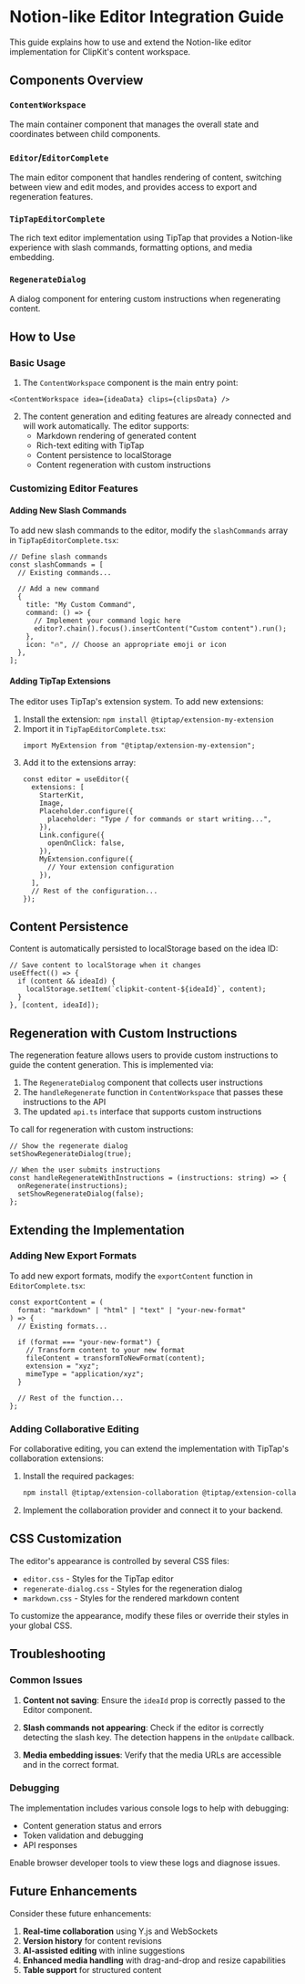 # Notion-like Editor Integration Guide

This guide explains how to use and extend the Notion-like editor implementation for ClipKit's content workspace.

## Components Overview

### `ContentWorkspace`

The main container component that manages the overall state and coordinates between child components.

### `Editor`/`EditorComplete`

The main editor component that handles rendering of content, switching between view and edit modes, and provides access to export and regeneration features.

### `TipTapEditorComplete`

The rich text editor implementation using TipTap that provides a Notion-like experience with slash commands, formatting options, and media embedding.

### `RegenerateDialog`

A dialog component for entering custom instructions when regenerating content.

## How to Use

### Basic Usage

1. The `ContentWorkspace` component is the main entry point:

```tsx
<ContentWorkspace idea={ideaData} clips={clipsData} />
```

2. The content generation and editing features are already connected and will work automatically. The editor supports:
   - Markdown rendering of generated content
   - Rich-text editing with TipTap
   - Content persistence to localStorage
   - Content regeneration with custom instructions

### Customizing Editor Features

#### Adding New Slash Commands

To add new slash commands to the editor, modify the `slashCommands` array in `TipTapEditorComplete.tsx`:

```tsx
// Define slash commands
const slashCommands = [
  // Existing commands...

  // Add a new command
  {
    title: "My Custom Command",
    command: () => {
      // Implement your command logic here
      editor?.chain().focus().insertContent("Custom content").run();
    },
    icon: "🔥", // Choose an appropriate emoji or icon
  },
];
```

#### Adding TipTap Extensions

The editor uses TipTap's extension system. To add new extensions:

1. Install the extension: `npm install @tiptap/extension-my-extension`
2. Import it in `TipTapEditorComplete.tsx`:
   ```tsx
   import MyExtension from "@tiptap/extension-my-extension";
   ```
3. Add it to the extensions array:
   ```tsx
   const editor = useEditor({
     extensions: [
       StarterKit,
       Image,
       Placeholder.configure({
         placeholder: "Type / for commands or start writing...",
       }),
       Link.configure({
         openOnClick: false,
       }),
       MyExtension.configure({
         // Your extension configuration
       }),
     ],
     // Rest of the configuration...
   });
   ```

## Content Persistence

Content is automatically persisted to localStorage based on the idea ID:

```tsx
// Save content to localStorage when it changes
useEffect(() => {
  if (content && ideaId) {
    localStorage.setItem(`clipkit-content-${ideaId}`, content);
  }
}, [content, ideaId]);
```

## Regeneration with Custom Instructions

The regeneration feature allows users to provide custom instructions to guide the content generation. This is implemented via:

1. The `RegenerateDialog` component that collects user instructions
2. The `handleRegenerate` function in `ContentWorkspace` that passes these instructions to the API
3. The updated `api.ts` interface that supports custom instructions

To call for regeneration with custom instructions:

```tsx
// Show the regenerate dialog
setShowRegenerateDialog(true);

// When the user submits instructions
const handleRegenerateWithInstructions = (instructions: string) => {
  onRegenerate(instructions);
  setShowRegenerateDialog(false);
};
```

## Extending the Implementation

### Adding New Export Formats

To add new export formats, modify the `exportContent` function in `EditorComplete.tsx`:

```tsx
const exportContent = (
  format: "markdown" | "html" | "text" | "your-new-format"
) => {
  // Existing formats...

  if (format === "your-new-format") {
    // Transform content to your new format
    fileContent = transformToNewFormat(content);
    extension = "xyz";
    mimeType = "application/xyz";
  }

  // Rest of the function...
};
```

### Adding Collaborative Editing

For collaborative editing, you can extend the implementation with TipTap's collaboration extensions:

1. Install the required packages:

   ```bash
   npm install @tiptap/extension-collaboration @tiptap/extension-collaboration-cursor y-websocket yjs
   ```

2. Implement the collaboration provider and connect it to your backend.

## CSS Customization

The editor's appearance is controlled by several CSS files:

- `editor.css` - Styles for the TipTap editor
- `regenerate-dialog.css` - Styles for the regeneration dialog
- `markdown.css` - Styles for the rendered markdown content

To customize the appearance, modify these files or override their styles in your global CSS.

## Troubleshooting

### Common Issues

1. **Content not saving**: Ensure the `ideaId` prop is correctly passed to the Editor component.

2. **Slash commands not appearing**: Check if the editor is correctly detecting the slash key. The detection happens in the `onUpdate` callback.

3. **Media embedding issues**: Verify that the media URLs are accessible and in the correct format.

### Debugging

The implementation includes various console logs to help with debugging:

- Content generation status and errors
- Token validation and debugging
- API responses

Enable browser developer tools to view these logs and diagnose issues.

## Future Enhancements

Consider these future enhancements:

1. **Real-time collaboration** using Y.js and WebSockets
2. **Version history** for content revisions
3. **AI-assisted editing** with inline suggestions
4. **Enhanced media handling** with drag-and-drop and resize capabilities
5. **Table support** for structured content
